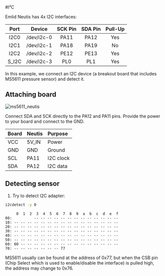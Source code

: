 #I²C

Emlid Neutis has 4x I2C interfaces:

|Port|Device|SCK Pin|SDA Pin|Pull-Up
|:-:|:-:|:--:|:--:|:-:|
|I2C0|/dev/i2c-0|PA11|PA12|Yes
|I2C1|/dev/i2c-1|PA18|PA19|No
|I2C2|/dev/i2c-2|PE12|PE13|Yes
|S_I2C|/dev/i2c-3|PL0|PL1|Yes

In this example, we connect an I2C device (a breakout board that includes MS5611 pressure sensor) and detect it.

## Attaching board

![ms5611_neutis](../../img/examples/neutis_ms5611.png)</a>

Connect SDA and SCK directly to the PA12 and PA11 pins.
Provide the power to your board and connect to the GND.

|Board|Neutis|Purpose|
|:-|:-|:-|
| VCC | 5V_IN | Power|
| GND | GND | Ground|
| SCL | PA11 | I2C clock|
| SDA | PA12 | I2C data|

## Detecting sensor

1) Try to detect I2C adapter:

```bash
i2cdetect -y 0
```

```
     0  1  2  3  4  5  6  7  8  9  a  b  c  d  e  f
00:          -- -- -- -- -- -- -- -- -- -- -- -- --
10: -- -- -- -- -- -- -- -- -- -- -- -- -- -- -- --
20: -- -- -- -- -- -- -- -- -- -- -- -- -- -- -- --
30: -- -- -- -- -- -- -- -- -- -- -- -- -- -- -- --
40: -- -- -- -- -- -- -- -- -- -- -- -- -- -- -- --
50: -- -- -- -- -- -- -- -- -- -- -- -- -- -- -- --
60: 60 -- -- -- -- -- -- -- -- -- -- -- -- -- -- --
70: -- -- -- -- -- -- -- 77
```

MS5611 usually can be found at the address of 0x77, but when the CSB pin (Chip Select which is used
to enable/disable the interface) is pulled high, the address may change to 0x76.
